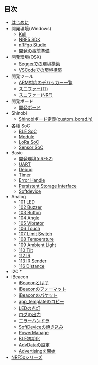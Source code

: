 ## 目次
* [はじめに](README.md)
* 開発環境(Windows)
	* [Keil](./Environment/Windows/Keil/Step1_Keil_MDK-ARM_install.md)
	* [NRF5 SDK](./Environment/Windows/Keil/Step2_SDK_Download.md)
	* [nRFgo Studio](./Environment/Windows/Keil/Step3_NRFgoStudio_install.md)
	* [開発の事前準備](./Environment/Windows/Keil/Step4_SDK_Preparation.md)
* 開発環境(OSX)
	* [Seggerでの環境構築](./Environment/Mac/Segger.md)
	* [VSCodeでの環境構築](./Environment/Mac/VisualStudio.md)
* 開発ツール
	* [ARM対応のデバッカー一覧](./Environment/JTAG/debugger.md)
	* [スニファー(TI)](./Environment/Sniffer/sniffer.md)
	* [スニファー(NRF)](./Environment/Sniffer/sniffer_nrf.md)
* 開発ボード
	* [開発ボード](./Environment/Board/board.md)
* Shinobi
	* [Shinobiボード定義(custom_borad.h)](./Environment/Shinobi/Shinobi_CustomBoard.md)
* 各種 SoC
	* [BLE SoC](./chip/chiplist.md)
	* [Module](./module/modulenordic.md)
	* [LoRa SoC](./chip/loralist.md)
	* [Sensor SoC](./chip/sensor.md)
* Basic
	* [開発環境(nRF52)](./basic/dev_nrf52.md)
	* [UART](./basic/uart.md)
	* [Debug](./basic/debug.md)
	* [Timer](./basic/timer.md)
	* [Error Handle](./basic/error.md)
	* [Persistent Storage Interface](./basic/pstorage.md)
	* [Softdevice](./basic/softdevice.md)
* Analog
	* [101 LED](./brick_analog/101_brick_analog_led.md)
	* [102 Buzzer](./brick_analog/102_brick_analog_buzzer.md)
	* [103 Button](./brick_analog/103_brick_analog_button.md)
	* [104 Angle](./brick_analog/104_brick_analog_angle.md)
	* [105 Vibrator](./brick_analog/105_brick_analog_vibrator.md)
	* [106 Touch](./brick_analog/106_brick_analog_touch.md)
	* [107 Limit Switch](./brick_analog/107_brick_analog_limitswitch.md)
	* [108 Temperature](./brick_analog/108_brick_analog_temperature.md)
	* [109 Ambient Light](./brick_analog/109_brick_analog_ambientlinght.md)
	* [110 Tilt](./brick_analog/110_brick_analog_tilt.md)
	* [112 IR](./brick_analog/112_brick_analog_ir_led.md)
	* [113 IR Sender](./brick_analog/113_brick_analog_IR_receiver.md)
	* [116 Distance](./brick_analog/116_brick_analog_distance.md)
* I2C
	* 
* iBeacon
	* [iBeaconとは？](./basic/beacon.md)
	* [iBeaconのフォーマット](./basic/beaconadvparam.md)
	* [iBeaconのパケット](./basic/beaconadvdata.md)
	* [app_templateのコピー](./beacon/001_template.md)
	* [LEDの点灯](./beacon/002_led.md)
	* [ログの出力](./beacon/003_log.md)
	* [エラーハンドラ](./beacon/004_error.md)
	* [SoftDeviceの焼き込み](./beacon/005_softdevice.md)
	* [PowerManage](./beacon/006_power.md)
	* [BLE初期化](./beacon/007_init_ble.md)
	* [AdvDataの設定](./beacon/008_advdata.md)
	* [Advertisingを開始](./beacon/009_advstart.md)
* [NRF5xシリーズ](nrf.md)
	
